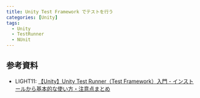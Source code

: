 ```yaml
---
title: Unity Test Framework でテストを行う
categories: [Unity]
tags:
  - Unity
  - TestRunner
  - NUnit
---
```









## 参考資料
- LIGHT11: [【Unity】Unity Test Runner（Test Framework）入門 - インストールから基本的な使い方・注意点まとめ](https://light11.hatenadiary.com/entry/2020/02/21/212657)



<!-- Link | Document -->
[UnityTestFramework]: https://docs.unity3d.com/Packages/com.unity.test-framework@1.4/manual/index.html